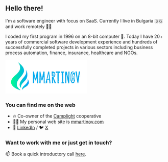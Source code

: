 ## Hello there!

I'm a software engineer with focus on SaaS. Currently I live in Bulgaria 🇧🇬 and work remotely 👨‍💻

I coded my first program in 1996 on an 8-bit computer 👾. Today I have 20+ years of commercial software development experience and hundreds of successfully completed projects in various sectors including business process automation, finance, insurance, healthcare and NGOs.

<img alt="MMartinov" src="./mmartinov-logo-blue.png" width="256" />

### You can find me on the web

- 🔥 Co-owner of the [Camplight](https://camplight.net) cooperative
- 🧗‍♂️ My personal web site is [mmartinov.com](https://mmartinov.com)
- 💼 [LinkedIn](https://www.linkedin.com/in/martinov/) / 🐦 [X](https://twitter.com/mmartinov)

### Want to work with me or just get in touch?

📫 Book a quick introductory call [here](https://cal.com/mmartinov/45-min-meeting).
